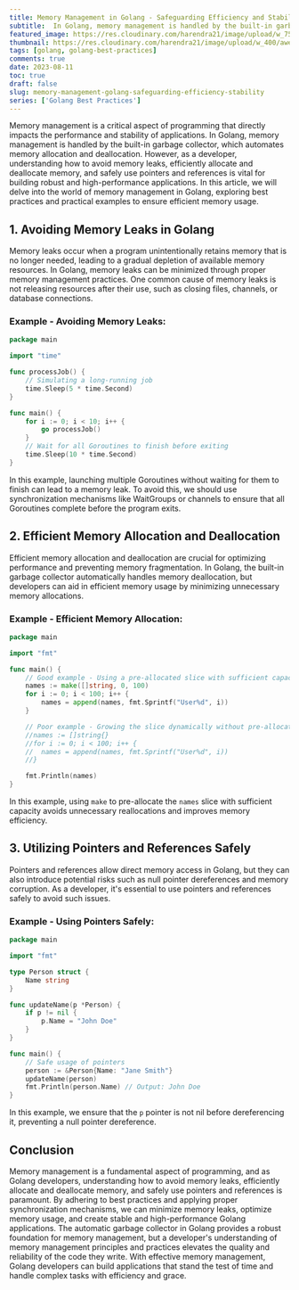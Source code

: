 ```yaml
---
title: Memory Management in Golang - Safeguarding Efficiency and Stability
subtitle:  In Golang, memory management is handled by the built-in garbage collector, which automates memory allocation and deallocation.
featured_image: https://res.cloudinary.com/harendra21/image/upload/w_750/awesome-blog/awesome-golang/Memory_Management_h0doc7.png
thumbnail: https://res.cloudinary.com/harendra21/image/upload/w_400/awesome-blog/awesome-golang/Memory_Management_h0doc7.png
tags: [golang, golang-best-practices]
comments: true
date: 2023-08-11
toc: true
draft: false
slug: memory-management-golang-safeguarding-efficiency-stability
series: ['Golang Best Practices']
---
```


Memory management is a critical aspect of programming that directly impacts the performance and stability of applications. In Golang, memory management is handled by the built-in garbage collector, which automates memory allocation and deallocation. However, as a developer, understanding how to avoid memory leaks, efficiently allocate and deallocate memory, and safely use pointers and references is vital for building robust and high-performance applications. In this article, we will delve into the world of memory management in Golang, exploring best practices and practical examples to ensure efficient memory usage.

## 1. Avoiding Memory Leaks in Golang

Memory leaks occur when a program unintentionally retains memory that is no longer needed, leading to a gradual depletion of available memory resources. In Golang, memory leaks can be minimized through proper memory management practices. One common cause of memory leaks is not releasing resources after their use, such as closing files, channels, or database connections.

### Example - Avoiding Memory Leaks:

```go
package main

import "time"

func processJob() {
	// Simulating a long-running job
	time.Sleep(5 * time.Second)
}

func main() {
	for i := 0; i < 10; i++ {
		go processJob()
	}
	// Wait for all Goroutines to finish before exiting
	time.Sleep(10 * time.Second)
}
```

In this example, launching multiple Goroutines without waiting for them to finish can lead to a memory leak. To avoid this, we should use synchronization mechanisms like WaitGroups or channels to ensure that all Goroutines complete before the program exits.

## 2. Efficient Memory Allocation and Deallocation

Efficient memory allocation and deallocation are crucial for optimizing performance and preventing memory fragmentation. In Golang, the built-in garbage collector automatically handles memory deallocation, but developers can aid in efficient memory usage by minimizing unnecessary memory allocations.

### Example - Efficient Memory Allocation:

```go
package main

import "fmt"

func main() {
	// Good example - Using a pre-allocated slice with sufficient capacity
	names := make([]string, 0, 100)
	for i := 0; i < 100; i++ {
		names = append(names, fmt.Sprintf("User%d", i))
	}

	// Poor example - Growing the slice dynamically without pre-allocation
	//names := []string{}
	//for i := 0; i < 100; i++ {
	//	names = append(names, fmt.Sprintf("User%d", i))
	//}

	fmt.Println(names)
}
```

In this example, using `make` to pre-allocate the `names` slice with sufficient capacity avoids unnecessary reallocations and improves memory efficiency.

## 3. Utilizing Pointers and References Safely

Pointers and references allow direct memory access in Golang, but they can also introduce potential risks such as null pointer dereferences and memory corruption. As a developer, it's essential to use pointers and references safely to avoid such issues.

### Example - Using Pointers Safely:

```go
package main

import "fmt"

type Person struct {
	Name string
}

func updateName(p *Person) {
	if p != nil {
		p.Name = "John Doe"
	}
}

func main() {
	// Safe usage of pointers
	person := &Person{Name: "Jane Smith"}
	updateName(person)
	fmt.Println(person.Name) // Output: John Doe
}
```

In this example, we ensure that the `p` pointer is not nil before dereferencing it, preventing a null pointer dereference.

## Conclusion

Memory management is a fundamental aspect of programming, and as Golang developers, understanding how to avoid memory leaks, efficiently allocate and deallocate memory, and safely use pointers and references is paramount. By adhering to best practices and applying proper synchronization mechanisms, we can minimize memory leaks, optimize memory usage, and create stable and high-performance Golang applications. The automatic garbage collector in Golang provides a robust foundation for memory management, but a developer's understanding of memory management principles and practices elevates the quality and reliability of the code they write. With effective memory management, Golang developers can build applications that stand the test of time and handle complex tasks with efficiency and grace.